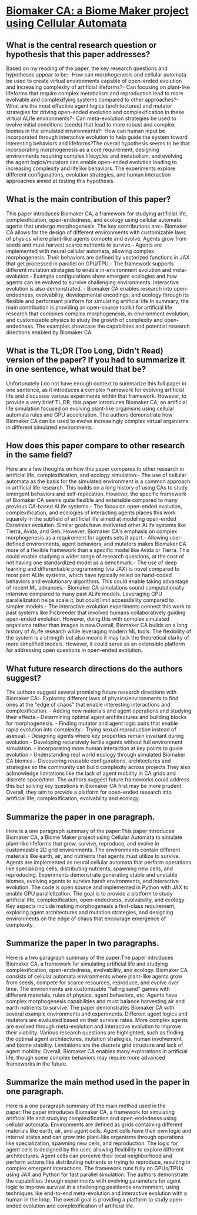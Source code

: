 # [Biomaker CA: a Biome Maker project using Cellular Automata](https://arxiv.org/abs/2307.09320)

## What is the central research question or hypothesis that this paper addresses?

Based on my reading of the paper, the key research questions and hypotheses appear to be:- How can morphogenesis and cellular automata be used to create virtual environments capable of open-ended evolution and increasing complexity of artificial lifeforms?- Can focusing on plant-like lifeforms that require complex metabolism and reproduction lead to more evolvable and complexifying systems compared to other approaches?- What are the most effective agent logics (architectures) and mutator strategies for driving open-ended evolution and complexification in these virtual ALife environments?- Can meta-evolution strategies be used to evolve initial conditions (seeds) that lead to more robust and complex biomes in the simulated environments?- How can human input be incorporated through interactive evolution to help guide the system toward interesting behaviors and lifeforms?The overall hypothesis seems to be that incorporating morphogenesis as a core requirement, designing environments requiring complex lifecycles and metabolism, and evolving the agent logics/mutators can enable open-ended evolution leading to increasing complexity and lifelike behaviors. The experiments explore different configurations, evolution strategies, and human interaction approaches aimed at testing this hypothesis.


## What is the main contribution of this paper?

This paper introduces Biomaker CA, a framework for studying artificial life, complexification, open-endedness, and ecology using cellular automata agents that undergo morphogenesis. The key contributions are:- Biomaker CA allows for the design of different environments with customizable laws of physics where plant-like agents compete and evolve. Agents grow from seeds and must harvest scarce nutrients to survive.- Agents are implemented with neural cellular automata, allowing complex morphogenesis. Their behaviors are defined by vectorized functions in JAX that get processed in parallel on GPU/TPU.- The framework supports different mutation strategies to enable in-environment evolution and meta-evolution.- Example configurations show emergent ecologies and how agents can be evolved to survive challenging environments. Interactive evolution is also demonstrated. - Biomaker CA enables research into open-endedness, evolvability, developmental encodings, and ecology through its flexible and performant platform for simulating artificial life.In summary, the main contribution is providing an open-source toolkit for artificial life research that combines complex morphogenesis, in-environment evolution, and customizable physics to study the growth of complexity and open-endedness. The examples showcase the capabilities and potential research directions enabled by Biomaker CA.


## What is the TL;DR (Too Long, Didn't Read) version of the paper? If you had to summarize it in one sentence, what would that be?

Unfortunately I do not have enough context to summarize this full paper in one sentence, as it introduces a complex framework for evolving artificial life and discusses various experiments within that framework. However, to provide a very brief TL;DR, this paper introduces Biomaker CA, an artificial life simulation focused on evolving plant-like organisms using cellular automata rules and GPU acceleration. The authors demonstrate how Biomaker CA can be used to evolve increasingly complex virtual organisms in different simulated environments.


## How does this paper compare to other research in the same field?

Here are a few thoughts on how this paper compares to other research in artificial life, complexification, and ecology simulation:- The use of cellular automata as the basis for the simulated environment is a common approach in artificial life research. This builds on a long history of using CAs to study emergent behaviors and self-replication. However, the specific framework of Biomaker CA seems quite flexible and extensible compared to many previous CA-based ALife systems.- The focus on open-ended evolution, complexification, and ecologies of interacting agents places this work squarely in the subfield of artificial life aimed at modeling open-ended Darwinian evolution. Similar goals have motivated other ALife systems like Tierra, Avida, and Geb. However, Biomaker CA's emphasis on complex morphogenesis as a requirement for agents sets it apart.- Allowing user-defined environments, agent behaviors, and mutators makes Biomaker CA more of a flexible framework than a specific model like Avida or Tierra. This could enable studying a wider range of research questions, at the cost of not having one standardized model as a benchmark.- The use of deep learning and differentiable programming (via JAX) is novel compared to most past ALife systems, which have typically relied on hand-coded behaviors and evolutionary algorithms. This could enable taking advantage of recent ML advances.- Biomaker CA simulations sound computationally intensive compared to many past ALife models. Leveraging GPU parallelization helps scale it, but could limit accessibility compared to simpler models.- The interactive evolution experiments connect this work to past systems like Picbreeder that involved humans collaboratively guiding open-ended evolution. However, doing this with complex simulated organisms rather than images is new.Overall, Biomaker CA builds on a long history of ALife research while leveraging modern ML tools. The flexibility of the system is a strength but also means it may lack the theoretical clarity of more simplified models. However, it could serve as an extensible platform for addressing open questions in open-ended evolution.


## What future research directions do the authors suggest?

The authors suggest several promising future research directions with Biomaker CA:- Exploring different laws of physics/environments to find ones at the "edge of chaos" that enable interesting interactions and complexification. - Adding new materials and agent operations and studying their effects.- Determining optimal agent architectures and building blocks for morphogenesis. - Finding mutator and agent logic pairs that enable rapid evolution into complexity.- Trying sexual reproduction instead of asexual. - Designing agents where key properties remain invariant during evolution.- Developing recursively fertile agents without full environment simulation. - Incorporating more human interaction at key points to guide evolution.- Understanding real world ecology through simulated Biomaker CA biomes.- Discovering reusable configurations, architectures and strategies so the community can build complexity across projects.They also acknowledge limitations like the lack of agent mobility in CA grids and discrete space/time. The authors suggest future frameworks could address this but solving key questions in Biomaker CA first may be more prudent. Overall, they aim to provide a platform for open-ended research into artificial life, complexification, evolvability and ecology.


## Summarize the paper in one paragraph.

Here is a one paragraph summary of the paper:This paper introduces Biomaker CA, a Biome Maker project using Cellular Automata to simulate plant-like lifeforms that grow, survive, reproduce, and evolve in customizable 2D grid environments. The environments contain different materials like earth, air, and nutrients that agents must utilize to survive. Agents are implemented as neural cellular automata that perform operations like specializing cells, distributing nutrients, spawning new cells, and reproducing. Experiments demonstrate generating stable and unstable biomes, evolving agents to survive harsh environments, and interactive evolution. The code is open source and implemented in Python with JAX to enable GPU parallelization. The goal is to provide a platform to study artificial life, complexification, open-endedness, evolvability, and ecology. Key aspects include making morphogenesis a first-class requirement, exploring agent architectures and mutation strategies, and designing environments on the edge of chaos that encourage emergence of complexity.


## Summarize the paper in two paragraphs.

Here is a two paragraph summary of the paper:The paper introduces Biomaker CA, a framework for simulating artificial life and studying complexification, open-endedness, evolvability, and ecology. Biomaker CA consists of cellular automata environments where plant-like agents grow from seeds, compete for scarce resources, reproduce, and evolve over time. The environments are customizable "falling sand" games with different materials, rules of physics, agent behaviors, etc. Agents have complex morphogenesis capabilities and must balance harvesting air and earth nutrients to survive. The paper demonstrates Biomaker CA with several example environments and experiments. Different agent logics and mutators are evaluated based on their survival rates. More complex agents are evolved through meta-evolution and interactive evolution to improve their viability. Various research questions are highlighted, such as finding the optimal agent architectures, mutation strategies, human involvement, and biome stability. Limitations are the discrete grid structure and lack of agent mobility. Overall, Biomaker CA enables many explorations in artificial life, though some complex behaviors may require more advanced frameworks in the future.


## Summarize the main method used in the paper in one paragraph.

Here is a one paragraph summary of the main method used in the paper:The paper introduces Biomaker CA, a framework for simulating artificial life and studying complexification and open-endedness using cellular automata. Environments are defined as grids containing different materials like earth, air, and agent cells. Agent cells have their own logic and internal states and can grow into plant-like organisms through operations like specialization, spawning new cells, and reproduction. The logic for agent cells is designed by the user, allowing flexibility to explore different architectures. Agent cells can perceive their local neighborhood and perform actions like distributing nutrients or trying to reproduce, resulting in complex emergent interactions. The framework runs fully on GPUs/TPUs using JAX and Python for fast parallel simulation. The authors demonstrate the capabilities through experiments with evolving parameters for agent logic to improve survival in a challenging pestilence environment, using techniques like end-to-end meta-evolution and interactive evolution with a human in the loop. The overall goal is providing a platform to study open-ended evolution and complexification of artificial life.
